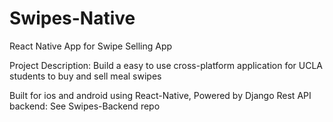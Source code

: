 # Swipes-Native
React Native App for Swipe Selling App

Project Description:
Build a easy to use cross-platform application for UCLA students to buy and sell meal swipes

Built for ios and android using React-Native,
Powered by Django Rest API backend: See Swipes-Backend repo

